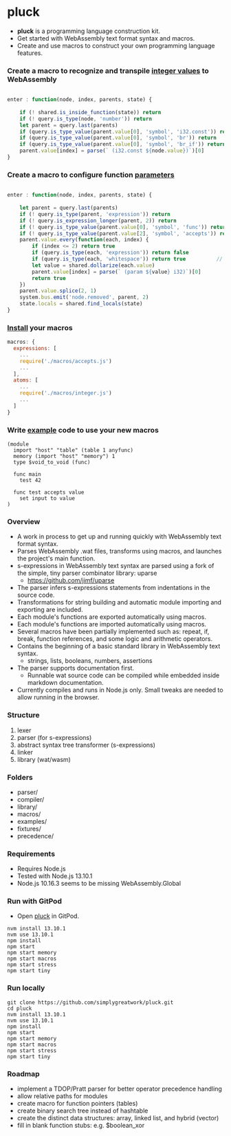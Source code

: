 
# pluck

- **pluck** is a programming language construction kit.
- Get started with WebAssembly text format syntax and macros.
- Create and use macros to construct your own programming language features.

### Create a macro to recognize and transpile [integer values](/macros/number.js) to WebAssembly
```javascript

enter : function(node, index, parents, state) {		
	
	if (! shared.is_inside_function(state)) return
	if (! query.is_type(node, 'number')) return
	let parent = query.last(parents)
	if (query.is_type_value(parent.value[0], 'symbol', 'i32.const')) return
	if (query.is_type_value(parent.value[0], 'symbol', 'br')) return
	if (query.is_type_value(parent.value[0], 'symbol', 'br_if')) return
	parent.value[index] = parse(` (i32.const ${node.value})`)[0]
}
```

### Create a macro to configure function [parameters](/macros/accepts.js)
```javascript

enter : function(node, index, parents, state) {
	
	let parent = query.last(parents)
	if (! query.is_type(parent, 'expression')) return
	if (! query.is_expression_longer(parent, 2)) return
	if (! query.is_type_value(parent.value[0], 'symbol', 'func')) return
	if (! query.is_type_value(parent.value[2], 'symbol', 'accepts')) return
	parent.value.every(function(each, index) {
		if (index <= 2) return true
		if (query.is_type(each, 'expression')) return false
		if (query.is_type(each, 'whitespace')) return true			// whitespace ought to be folded already but encountered an issue anyway
		let value = shared.dollarize(each.value)
		parent.value[index] = parse(` (param ${value} i32)`)[0]
		return true
	})
	parent.value.splice(2, 1)
	system.bus.emit('node.removed', parent, 2)
	state.locals = shared.find_locals(state)
}
```

### [Install](/compiler/runner.js) your macros

```javascript
macros: {
  expressions: [
    ...
    require('./macros/accepts.js')
    ...
  ],
  atoms: [
    ...
    require('./macros/integer.js')
    ...
  ]
}
```

### Write [example](/examples/demo.wat.watm) code to use your new macros

```wat
(module
  import "host" "table" (table 1 anyfunc)
  memory (import "host" "memory") 1
  type $void_to_void (func)
  
  func main
    test 42
	
  func test accepts value
    set input to value
)
```

### Overview

- A work in process to get up and running quickly with WebAssembly text format syntax.
- Parses WebAssembly .wat files, transforms using macros, and launches the project's main function.
- s-expressions in WebAssembly text syntax are parsed using a fork of the simple, tiny parser combinator library: uparse
  - https://github.com/jimf/uparse
- The parser infers s-expressions statements from indentations in the source code.
- Transformations for string building and automatic module importing and exporting are included.
- Each module's functions are exported automatically using macros.
- Each module's functions are imported automatically using macros.
- Several macros have been partially implemented such as: repeat, if, break, function references, and some logic and arithmetic operators.
- Contains the beginning of a basic standard library in WebAssembly text syntax.
  - strings, lists, booleans, numbers, assertions
- The parser supports documentation first.
  - Runnable wat source code can be compiled while embedded inside markdown documentation.
- Currently compiles and runs in Node.js only. Small tweaks are needed to allow running in the browser.

### Structure

1. lexer
2. parser (for s-expressions)
2. abstract syntax tree transformer (s-expressions)
3. linker
4. library (wat/wasm)

### Folders

- parser/
- compiler/
- library/
- macros/
- examples/
- fixtures/
- precedence/

### Requirements

- Requires Node.js
- Tested with Node.js 13.10.1
- Node.js 10.16.3 seems to be missing WebAssembly.Global

### Run with GitPod

- Open [pluck](https://gitpod.io/#https://github.com/simplygreatwork/pluck) in GitPod.

```
nvm install 13.10.1
nvm use 13.10.1
npm install
npm start
npm start memory
npm start macros
npm start stress
npm start tiny
```

### Run locally
```
git clone https://github.com/simplygreatwork/pluck.git
cd pluck
nvm install 13.10.1
nvm use 13.10.1
npm install
npm start
npm start memory
npm start macros
npm start stress
npm start tiny
```

### Roadmap

- implement a TDOP/Pratt parser for better operator precedence handling
- allow relative paths for modules
- create macro for function pointers (tables)
- create binary search tree instead of hashtable
- create the distinct data structures: array, linked list, and hybrid (vector)
- fill in blank function stubs: e.g. $boolean_xor